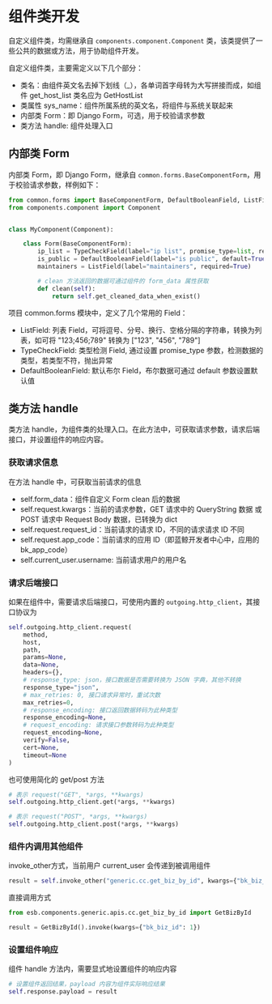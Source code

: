 # 组件类开发

自定义组件类，均需继承自 `components.component.Component` 类，该类提供了一些公共的数据或方法，用于协助组件开发。

自定义组件类，主要需定义以下几个部分：
- 类名：由组件英文名去掉下划线（\_），各单词首字母转为大写拼接而成，如组件 get_host_list 类名应为 GetHostList
- 类属性 sys_name：组件所属系统的英文名，将组件与系统关联起来
- 内部类 Form：即 Django Form，可选，用于校验请求参数
- 类方法 handle: 组件处理入口

## 内部类 Form

内部类 Form，即 Django Form，继承自 `common.forms.BaseComponentForm`，用于校验请求参数，样例如下：

```python
from common.forms import BaseComponentForm, DefaultBooleanField, ListField, TypeCheckField
from components.component import Component


class MyComponent(Component):

    class Form(BaseComponentForm):
        ip_list = TypeCheckField(label="ip list", promise_type=list, required=False)
        is_public = DefaultBooleanField(label="is public", default=True)
        maintainers = ListField(label="maintainers", required=True)

        # clean 方法返回的数据可通过组件的 form_data 属性获取
        def clean(self):
            return self.get_cleaned_data_when_exist()
```

项目 common.forms 模块中，定义了几个常用的 Field：

- ListField: 列表 Field，可将逗号、分号、换行、空格分隔的字符串，转换为列表，如可将 "123;456;789" 转换为 ["123", "456", "789"]
- TypeCheckField: 类型检测 Field, 通过设置 promise_type 参数，检测数据的类型，若类型不符，抛出异常
- DefaultBooleanField: 默认布尔 Field，布尔数据可通过 default 参数设置默认值


## 类方法 handle

类方法 handle，为组件类的处理入口。在此方法中，可获取请求参数，请求后端接口，并设置组件的响应内容。

### 获取请求信息

在方法 handle 中，可获取当前请求的信息
- self.form_data：组件自定义 Form clean 后的数据
- self.request.kwargs：当前的请求参数，GET 请求中的 QueryString 数据 或 POST 请求中 Request Body 数据，已转换为 dict
- self.request.request_id：当前请求的请求 ID，不同的请求请求 ID 不同
- self.request.app_code：当前请求的应用 ID（即蓝鲸开发者中心中，应用的 bk_app_code）
- self.current_user.username: 当前请求用户的用户名

### 请求后端接口

如果在组件中，需要请求后端接口，可使用内置的 `outgoing.http_client`，其接口协议为

```python
self.outgoing.http_client.request(
    method,
    host,
    path,
    params=None,
    data=None,
    headers={},
    # response_type: json，接口数据是否需要转换为 JSON 字典，其他不转换
    response_type="json",
    # max_retries: 0, 接口请求异常时，重试次数
    max_retries=0,
    # response_encoding: 接口返回数据转码为此种类型
    response_encoding=None,
    # request_encoding: 请求接口参数转码为此种类型
    request_encoding=None,
    verify=False,
    cert=None,
    timeout=None
)
```

也可使用简化的 get/post 方法
```python
# 表示 request("GET", *args, **kwargs)
self.outgoing.http_client.get(*args, **kwargs) 

# 表示 request("POST", *args, **kwargs)
self.outgoing.http_client.post(*args, **kwargs) 
```

### 组件内调用其他组件

invoke_other方式，当前用户 current_user 会传递到被调用组件

```python
result = self.invoke_other("generic.cc.get_biz_by_id", kwargs={"bk_biz_id": 1})
```

直接调用方式

```python
from esb.components.generic.apis.cc.get_biz_by_id import GetBizById

result = GetBizById().invoke(kwargs={"bk_biz_id": 1})
```

### 设置组件响应

组件 handle 方法内，需要显式地设置组件的响应内容

```python
# 设置组件返回结果，payload 内容为组件实际响应结果
self.response.payload = result
```
